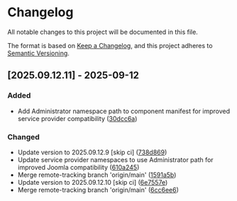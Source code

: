 # Changelog

All notable changes to this project will be documented in this file.

The format is based on [Keep a Changelog](https://keepachangelog.com/en/1.0.0/),
and this project adheres to [Semantic Versioning](https://semver.org/spec/v2.0.0.html).

## [2025.09.12.11] - 2025-09-12

### Added

* Add Administrator namespace path to component manifest for improved service provider compatibility ([30dcc6a](https://github.com/N6REJ/bears_aichatbot/commit/30dcc6a))

### Changed

* Update version to 2025.09.12.9 [skip ci] ([738d869](https://github.com/N6REJ/bears_aichatbot/commit/738d869))
* Update service provider namespaces to use Administrator path for improved Joomla compatibility ([610a245](https://github.com/N6REJ/bears_aichatbot/commit/610a245))
* Merge remote-tracking branch 'origin/main' ([1591a5b](https://github.com/N6REJ/bears_aichatbot/commit/1591a5b))
* Update version to 2025.09.12.10 [skip ci] ([6e7557e](https://github.com/N6REJ/bears_aichatbot/commit/6e7557e))
* Merge remote-tracking branch 'origin/main' ([6cc6ee6](https://github.com/N6REJ/bears_aichatbot/commit/6cc6ee6))

